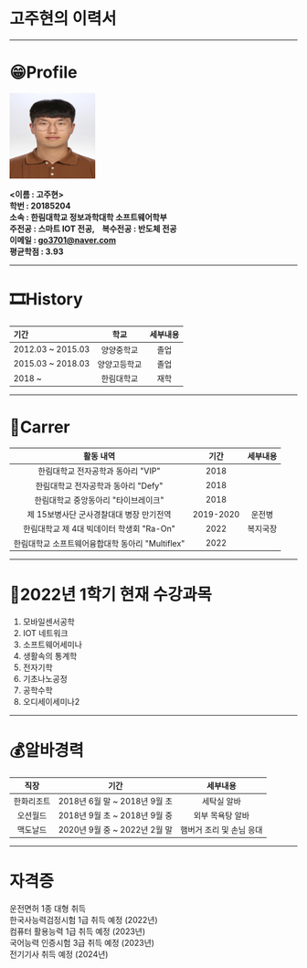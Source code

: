 # 고주현의 이력서
-------------------------
# 😁Profile
<img src = KakaoTalk_20200820_134435662.jpg height = 150 width = 150>

**<이름 : 고주현><br/>**
**학번 : 20185204<br/>**
**소속 : 한림대학교 정보과학대학 소프트웨어학부<br/>**
**주전공 : 스마트 IOT 전공, &nbsp;&nbsp; 복수전공 : 반도체 전공<br/>**
**이메일 : go3701@naver.com<br/>**
**평균학점 : 3.93**

----------------------------
# 🎞History
|기간|학교|세부내용|
|:------|:-----:|:-----:|
|2012.03 ~ 2015.03|양양중학교|졸업|    
|2015.03 ~ 2018.03|양양고등학교|졸업|   
|2018 ~ |한림대학교|재학|

-----------------------------
# 🥇Carrer
|활동 내역|기간|세부내용|
|:------:|:-----:|:-----:|
|한림대학교 전자공학과 동아리 "VIP"|2018||
|한림대학교 전자공학과 동아리 "Defy"|2018||
|한림대학교 중앙동아리 "타이브레이크"|2018||
|제 15보병사단 군사경찰대대 병장 만기전역|2019-2020|운전병|
|한림대학교 제 4대 빅데이터 학생회 "Ra-On"|2022|복지국장|
|한림대학교 소프트웨어융합대학 동아리 "Multiflex"|2022||

------------------------------
# 📙2022년 1학기 현재 수강과목
1. 모바일센서공학
2. IOT 네트워크
3. 소프트웨어세미나
4. 생활속의 통계학
5. 전자기학
6. 기초나노공정
7. 공학수학
8. 오디세이세미나2

-----------------------------
# 💰알바경력
|직장|기간|세부내용|
|:------:|:-----:|:-----:|
|한화리조트|2018년 6월 말 ~ 2018년 9월 초|세탁실 알바|
|오션월드|2018년 9월 초 ~ 2018년 9월 중|외부 목욕탕 알바|
|맥도날드|2020년 9월 중 ~ 2022년 2월 말|햄버거 조리 및 손님 응대|

-----------------------------
# 자격증
운전면허 1종 대형 취득<br/>
한국사능력검정시험 1급 취득 예정 (2022년)<br/>
컴퓨터 활용능력 1급 취득 예정 (2023년)<br/>
국어능력 인증시험 3급 취득 예정 (2023년)<br/>
전기기사 취득 예정 (2024년)
